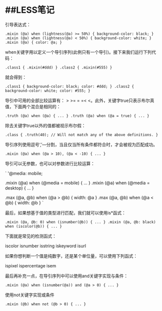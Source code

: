 ##LESS笔记
===
引导表达式：

`
.mixin (@a) when (lightness(@a) >= 50%) {
  background-color: black;
}
.mixin (@a) when (lightness(@a) < 50%) {
  background-color: white;
}
.mixin (@a) {
  color: @a;
}
`

when关键字用以定义一个导引序列(此例只有一个导引)。接下来我们运行下列代码：

`
.class1 { .mixin(#ddd) }
.class2 { .mixin(#555) }
`

就会得到：

`
.class1 {
background-color: black;
color: #ddd;
}
.class2 {
background-color: white;
color: #555;
}
`

导引中可用的全部比较运算有： > >= = =< <。此外，关键字true只表示布尔真值，下面两个混合是相同的：

`
.truth (@a) when (@a) { ... }
.truth (@a) when (@a = true) { ... }
`

除去关键字true以外的值都被视示布尔假：

`
.class {
  .truth(40); // Will not match any of the above definitions.
}
`

导引序列使用逗号‘,’—分割，当且仅当所有条件都符合时，才会被视为匹配成功。

`.mixin (@a) when (@a > 10), (@a < -10) { ... }`

导引可以无参数，也可以对参数进行比较运算：

`
'@media: mobile;

.mixin (@a) when (@media = mobile) { ... }
.mixin (@a) when (@media = desktop) { ... }

.max (@a, @b) when (@a > @b) { width: @a }
.max (@a, @b) when (@a < @b) { width: @b }
`

最后，如果想基于值的类型进行匹配，我们就可以使用is*函式：

`
.mixin (@a, @b: 0) when (isnumber(@b)) { ... }
.mixin (@a, @b: black) when (iscolor(@b)) { ... }
`

下面就是常见的检测函式：

iscolor
isnumber
isstring
iskeyword
isurl

如果你想判断一个值是纯数字，还是某个单位量，可以使用下列函式：

ispixel
ispercentage
isem

最后再补充一点，在导引序列中可以使用and关键字实现与条件：

`.mixin (@a) when (isnumber(@a)) and (@a > 0) { ... }`

使用not关键字实现或条件

`.mixin (@b) when not (@b > 0) { ... }`

